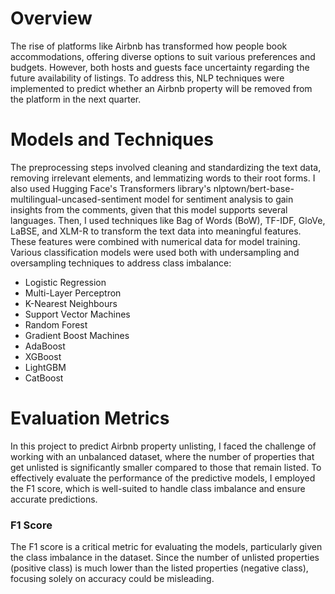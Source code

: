# Overview
The rise of platforms like Airbnb has transformed how people book accommodations, offering diverse options to suit various preferences and budgets. However, both hosts and guests face uncertainty regarding the future availability of listings. To address this, NLP techniques were implemented to predict whether an Airbnb property will be removed from the platform in the next quarter.

# Models and Techniques
The preprocessing steps involved cleaning and standardizing the text data, removing irrelevant elements, and lemmatizing words to their root forms. I also used Hugging Face's Transformers library's nlptown/bert-base-multilingual-uncased-sentiment model for sentiment analysis to gain insights from the comments, given that this model supports several languages. Then, I used techniques like Bag of Words (BoW), TF-IDF, GloVe, LaBSE, and XLM-R to transform the text data into meaningful features. These features were combined with numerical data for model training.
Various classification models were used both with undersampling and oversampling techniques to address class imbalance:
- Logistic Regression
- Multi-Layer Perceptron
- K-Nearest Neighbours
- Support Vector Machines
- Random Forest
- Gradient Boost Machines
- AdaBoost
- XGBoost
- LightGBM
- CatBoost

# Evaluation Metrics
In this project to predict Airbnb property unlisting, I faced the challenge of working with an unbalanced dataset, where the number of properties that get unlisted is significantly smaller compared to those that remain listed. To effectively evaluate the performance of the predictive models, I employed the F1 score, which is well-suited to handle class imbalance and ensure accurate predictions.

### F1 Score
The F1 score is a critical metric for evaluating the models, particularly given the class imbalance in the dataset. Since the number of unlisted properties (positive class) is much lower than the listed properties (negative class), focusing solely on accuracy could be misleading.


